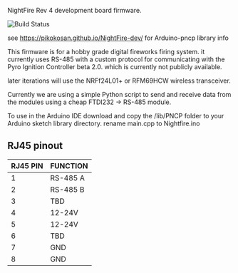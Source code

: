 NightFire Rev 4 development board firmware.

<img src="https://travis-ci.org/Pikokosan/NightFire-dev.svg?branch=master" alt="Build Status" />

see https://pikokosan.github.io/NightFire-dev/ for Arduino-pncp library info

This firmware is for a hobby grade digital fireworks firing system. it currently uses RS-485 with a custom protocol for communicating with the Pyro Ignition Controller beta 2.0. which is currently not publicly available.

later iterations will use the NRFf24L01+ or RFM69HCW wireless transceiver.

Currently we are using a simple Python script to send and receive data from the modules using a cheap FTDI232 -> RS-485 module.

To use in the Arduino IDE download and copy the /lib/PNCP folder to your Arduino sketch library directory. rename main.cpp to Nightfire.ino

## RJ45 pinout

|RJ45 PIN| FUNCTION|
|--------|---------|
|1| RS-485 A|
|2| RS-485 B|
|3| TBD|
|4| 12-24V|
|5| 12-24V|
|6| TBD|
|7| GND|
|8| GND|
